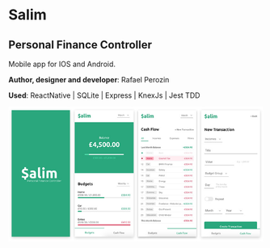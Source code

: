 # Salim
## Personal Finance Controller
Mobile app for IOS and Android.

**Author, designer and developer**: Rafael Perozin

**Used**: ReactNative | SQLite | Express | KnexJs | Jest TDD

![Salim App Templates](https://github.com/rafaelperozin/salim/blob/master/templates/salim-templates.jpg?raw=true)